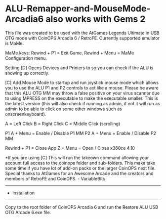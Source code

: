 # ALU-Remapper-and-MouseMode-Arcadia6 also works with Gems 2
This file was created to be used with the AtGames Legends Ultimate in USB OTG mode with CoinOPS Arcadia 6 / RetroFE. Currently supported emulator is MaMe.

MaMe keys: Rewind + P1 = Exit Game, Rewind + Menu = MaMe Configuration menu.

Setting [D] Opens Devices and Printers to so you can check if the ALU is showing up correctly.

[C] Add Mouse Mode to startup and run joystick mouse mode which allows you to use the ALU P1 and P2 controls to act like a mouse. Please be aware that this ALU OTG MM may throw a false positive on your virus scanner due to using MPRESS on the executable to make the executable smaller. This is the latest version (this will also check if running as admin, if not it will run as admin to be able to click on some other windows such as onscreenkeyboard).

A = Left Click 
B = Right Click
C = Middle Click (scrolling)

P1 A + Menu = Enable / Disable P1 MM
P2 A + Menu = Enable / Disable P2 MM

Rewind + P1 = Close App
Z + Menu = Open / Close x360ce 4.10 

*If you are using [C] This will run the takeown command allowing your account full access to the coinops folder and sub-folders. This make take some time if you have lot of add-on packs or the larger CoinOPS next file.
Special thanks to AtGames for an Awesome Arcade and the creators and members of RetroFE and CoinOPS. - VariableBits

---------------------------------
- Installation
---------------------------------
Copy to the root folder of CoinOPS Arcadia 6 and run the Restore ALU USB OTG Arcade 6.exe file.
